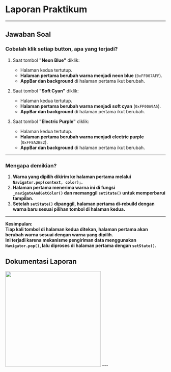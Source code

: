 # Laporan Praktikum
---
## Jawaban Soal

### **Cobalah klik setiap button, apa yang terjadi?**
1. Saat tombol **"Neon Blue"** diklik:
   - Halaman kedua tertutup.
   - **Halaman pertama berubah warna menjadi neon blue** (`0xFF007AFF`).
   - **AppBar dan background** di halaman pertama ikut berubah.

2. Saat tombol **"Soft Cyan"** diklik:
   - Halaman kedua tertutup.
   - **Halaman pertama berubah warna menjadi soft cyan** (`0xFF00A9A5`).
   - **AppBar dan background** di halaman pertama ikut berubah.

3. Saat tombol **"Electric Purple"** diklik:
   - Halaman kedua tertutup.
   - **Halaman pertama berubah warna menjadi electric purple** (`0xFF8A2BE2`).
   - **AppBar dan background** di halaman pertama ikut berubah.

---

### **Mengapa demikian?**
1. **Warna yang dipilih dikirim ke halaman pertama melalui `Navigator.pop(context, color);`.**  
2. **Halaman pertama menerima warna ini di fungsi `_navigateAndGetColor()` dan memanggil `setState()` untuk memperbarui tampilan.**  
3. **Setelah `setState()` dipanggil, halaman pertama di-rebuild dengan warna baru sesuai pilihan tombol di halaman kedua.**  

---

**Kesimpulan:**  
**Tiap kali tombol di halaman kedua ditekan, halaman pertama akan berubah warna sesuai dengan warna yang dipilih.**  
**Ini terjadi karena mekanisme pengiriman data menggunakan `Navigator.pop()`, lalu diproses di halaman pertama dengan `setState()`.**  


## Dokumentasi Laporan
<img src="https://github.com/user-attachments/assets/500a8f05-6f17-47bd-a5c0-770be272190e" width="300">
---

